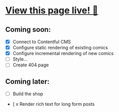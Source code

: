 # [View this page live! 🎉](https://the-orange-runner.vercel.app/)

## Coming soon:

- [x] Connect to Contentful CMS
- [x] Configure static rendering of existing comics
- [x] Configure incremental rendering of new comics
- [ ] Style...
- [ ] Create 404 page

## Coming later:

- [ ] Build the shop
- [ x Render rich text for long form posts
